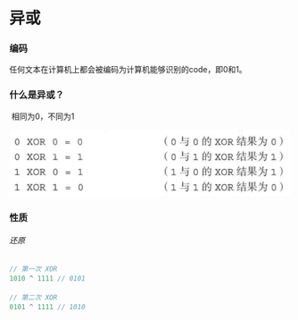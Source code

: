 # 异或

### 编码

任何文本在计算机上都会被编码为计算机能够识别的code，即0和1。

### 什么是异或？

​									相同为0，不同为1

![](image/异或.png)

### 性质

###### 还原

```javascript
// 第一次 XOR
1010 ^ 1111 // 0101

// 第二次 XOR
0101 ^ 1111 // 1010
```